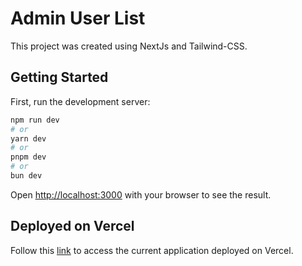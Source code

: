 # Admin User List

This project was created using NextJs and Tailwind-CSS.

## Getting Started

First, run the development server:

```bash
npm run dev
# or
yarn dev
# or
pnpm dev
# or
bun dev
```

Open [http://localhost:3000](http://localhost:3000) with your browser to see the result.

## Deployed on Vercel

Follow this [link](https://admin-user-list.vercel.app/) to access the current application deployed on Vercel.
